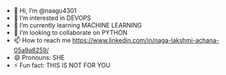 - 👋 Hi, I’m @naagu4301
- 👀 I’m interested in DEVOPS
- 🌱 I’m currently learning MACHINE LEARNING
- 💞️ I’m looking to collaborate on PYTHON
- 📫 How to reach me https://www.linkedin.com/in/naga-lakshmi-achana-05a9a8259/
- 😄 Pronouns: SHE
- ⚡ Fun fact: THIS IS NOT FOR YOU  

<!---
naagu4301/naagu4301 is a ✨ special ✨ repository because its `README.md` (this file) appears on your GitHub profile.
You can click the Preview link to take a look at your changes.
--->
